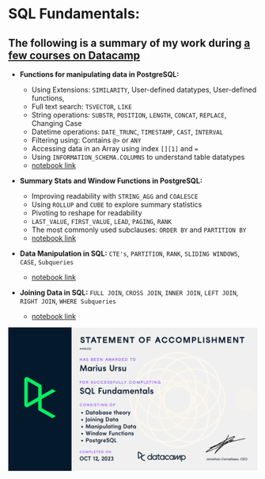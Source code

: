 

# SQL Fundamentals:

## The following is a summary of my work during [a few courses on Datacamp](https://www.datacamp.com/tracks/sql-fundamentals)

- **Functions for manipulating data in PostgreSQL:**
	- Using Extensions: `SIMILARITY`, User-defined datatypes, User-defined functions,
	- Full text search: `TSVECTOR`, `LIKE`
	- String operations: `SUBSTR`, `POSITION`, `LENGTH`, `CONCAT`, `REPLACE`, Changing Case
	- Datetime operations: `DATE_TRUNC`, `TIMESTAMP`, `CAST`, `INTERVAL`
	- Filtering using: Contains `@>` or `ANY`
	- Accessing data in an Array using index `[][1]` and `=`
	- Using `INFORMATION_SCHEMA.COLUMNS` to understand table datatypes
	- [notebook link](https://github.com/ursumarius/sql-datacamp/blob/main/PostgreSQL-manipulating-data-functions/PostgreSQL-manipulating-data.ipynb)

- **Summary Stats and Window Functions in PostgreSQL:**
	- Improving readability with `STRING_AGG` and `COALESCE`
	- Using `ROLLUP` and `CUBE` to explore summary statistics
	- Pivoting to reshape for readability
	- `LAST_VALUE`, `FIRST_VALUE`, `LEAD`, `PAGING`, `RANK`
	- The most commonly used subclauses: `ORDER BY` and `PARTITION BY`
	- [notebook link](https://github.com/ursumarius/sql-datacamp/blob/main/PostgreSQL-summary-stats-window-functions/PostgreSQL-summary-stats-window-functions.ipynb)

- **Data Manipulation in SQL:** `CTE's`, `PARTITION`, `RANK`, `SLIDING WINDOWS`, `CASE`, `Subqueries`
	- [notebook link](https://github.com/ursumarius/sql-datacamp/blob/main/data-manipulation-in-sql/manip-data.ipynb)

- **Joining Data in SQL:** `FULL JOIN`, `CROSS JOIN`, `INNER JOIN`, `LEFT JOIN`, `RIGHT JOIN`, `WHERE Subqueries`
	- [notebook link](https://github.com/ursumarius/sql-datacamp/blob/main/joining-data-sql/joining-data.ipynb)

![certificate](./certificate.png)

